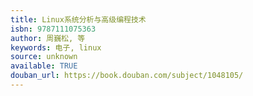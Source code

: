 ```yaml
---
title: Linux系统分析与高级编程技术
isbn: 9787111075363
author: 周巍松, 等
keywords: 电子, linux
source: unknown
available: TRUE
douban_url: https://book.douban.com/subject/1048105/
---
```

